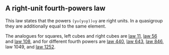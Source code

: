 ## A right-unit fourth-powers law

This law states that the powers `(y◇(y◇y))◇y` are right units.  In a quasigroup they are additionally equal to the same element.

The analogues for squares, left cubes and right cubes are [law 11](https://teorth.github.io/equational_theories/implications/?11), [law 56](https://teorth.github.io/equational_theories/implications/?56) and [law 108](https://teorth.github.io/equational_theories/implications/?108), and for different fourth powers are [law 440](https://teorth.github.io/equational_theories/implications/?440), [law 643](https://teorth.github.io/equational_theories/implications/?643), [law 846](https://teorth.github.io/equational_theories/implications/?846), law 1049, and [law 1252](https://teorth.github.io/equational_theories/implications/?1252).
